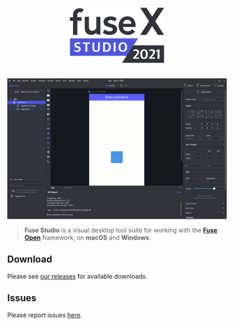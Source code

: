 # <p align="center"><img src="img/logo.png" width="216" alt="fuse X 2021" /></p>

<p align="center"><img src="img/screenshot.png" width="744" alt="Fuse Studio" /></p>

> **Fuse Studio** is a visual desktop tool suite for working with the [**Fuse Open**](https://fuseopen.com/) framework, on **macOS** and **Windows**.

## Download

Please see [our releases](https://github.com/fuse-x/studio/releases) for available downloads.

## Issues

Please report issues [here](https://github.com/fuse-x/studio/issues).
